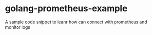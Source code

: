 # golang-prometheus-example
A sample code snippet to leanr how can connect with prometheus and monitor logs 

